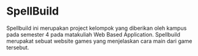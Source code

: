 # SpellBuild
Spellbuild ini merupakan project kelompok yang diberikan oleh kampus pada semester 4 pada matakuliah Web Based Application. Spellbuild merupakat sebuat website games yang menjelaskan cara main dari game tersebut.
